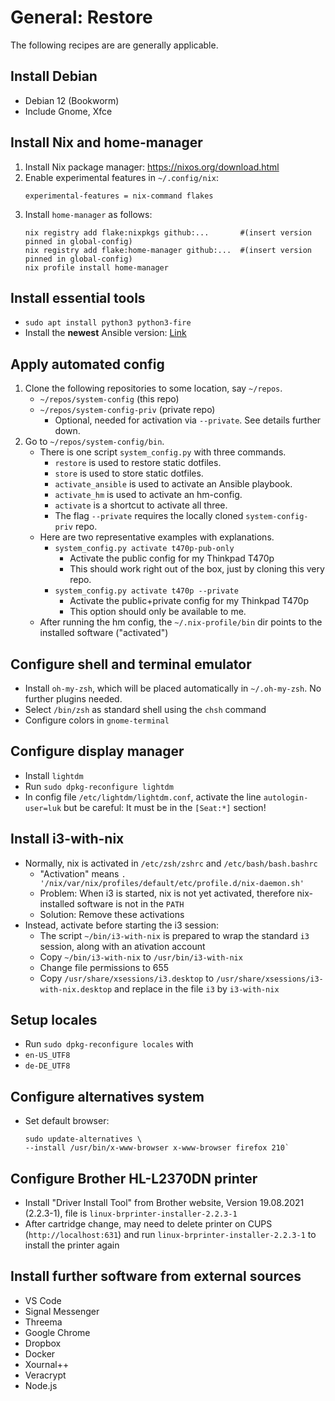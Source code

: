 # General: Restore

The following recipes are are generally applicable.


## Install Debian
- Debian 12 (Bookworm)
- Include Gnome, Xfce


## Install Nix and home-manager
1. Install Nix package manager: https://nixos.org/download.html
2. Enable experimental features in `~/.config/nix`:
    ```
    experimental-features = nix-command flakes
    ```
3. Install `home-manager` as follows:
    ```
    nix registry add flake:nixpkgs github:...       #(insert version pinned in global-config)
    nix registry add flake:home-manager github:...  #(insert version pinned in global-config)
    nix profile install home-manager
    ```


## Install essential tools
- `sudo apt install python3 python3-fire`
- Install the **newest** Ansible version: [Link](https://docs.ansible.com/ansible/latest/installation_guide/installation_distros.html#installing-ansible-on-debian)


## Apply automated config
1. Clone the following repositories to some location, say `~/repos`.
    - `~/repos/system-config` (this repo)
    - `~/repos/system-config-priv` (private repo)
        - Optional, needed for activation via `--private`. See details further down.
2. Go to `~/repos/system-config/bin`.
    - There is one script `system_config.py` with three commands.
        - `restore` is used to restore static dotfiles.
        - `store` is used to store static dotfiles.
        - `activate_ansible` is used to activate an Ansible playbook.
        - `activate_hm` is used to activate an hm-config.
        - `activate` is a shortcut to activate all three.
        - The flag `--private` requires the locally cloned `system-config-priv` repo.
    - Here are two representative examples with explanations.
        - `system_config.py activate t470p-pub-only`
            - Activate the public config for my Thinkpad T470p
            - This should work right out of the box, just by cloning this very repo.
        - `system_config.py activate t470p --private`
            - Activate the public+private config for my Thinkpad T470p
            - This option should only be available to me. 
    - After running the hm config, the `~/.nix-profile/bin` dir points to the installed software ("activated")


## Configure shell and terminal emulator
- Install `oh-my-zsh`, which will be placed automatically in `~/.oh-my-zsh`. No further plugins needed.
- Select `/bin/zsh` as standard shell using the `chsh` command
- Configure colors in `gnome-terminal`


## Configure display manager
- Install `lightdm`
- Run `sudo dpkg-reconfigure lightdm`
- In config file `/etc/lightdm/lightdm.conf`, activate the line `autologin-user=luk` but be careful: It must be in the `[Seat:*]` section!


## Install i3-with-nix
- Normally, nix is activated in `/etc/zsh/zshrc` and `/etc/bash/bash.bashrc`
    - "Activation" means `. '/nix/var/nix/profiles/default/etc/profile.d/nix-daemon.sh'` 
    - Problem: When i3 is started, nix is not yet activated, therefore nix-installed software is not in the `PATH`
    - Solution: Remove these activations
- Instead, activate before starting the i3 session:
    - The script `~/bin/i3-with-nix` is prepared to wrap the standard `i3` session, along with an ativation account
    - Copy `~/bin/i3-with-nix` to `/usr/bin/i3-with-nix` 
    - Change file permissions to 655
    - Copy `/usr/share/xsessions/i3.desktop` to `/usr/share/xsessions/i3-with-nix.desktop` and replace in the file `i3` by `i3-with-nix`


## Setup locales
- Run `sudo dpkg-reconfigure locales` with
- `en-US_UTF8`
- `de-DE_UTF8`


## Configure alternatives system
- Set default browser:
    ```
    sudo update-alternatives \
    --install /usr/bin/x-www-browser x-www-browser firefox 210`
    ```


## Configure Brother HL-L2370DN printer
- Install "Driver Install Tool" from Brother website, Version 19.08.2021 (2.2.3-1), file is `linux-brprinter-installer-2.2.3-1`
- After cartridge change, may need to delete printer on CUPS (`http://localhost:631`) and run `linux-brprinter-installer-2.2.3-1` to install the printer again


## Install further software from external sources
- VS Code
- Signal Messenger
- Threema
- Google Chrome
- Dropbox
- Docker
- Xournal++
- Veracrypt
- Node.js